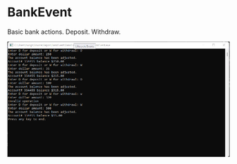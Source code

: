 # BankEvent
Basic bank actions. Deposit. Withdraw.

![Example](https://github.com/shaolin-diamonds/BankEvent/blob/a060613dd593d9e6d418c72ab1abc8ae6cc0c78c/ScnShot01.png)
